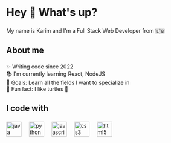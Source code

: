 <h1 align="left">Hey 👋 What's up?</h1>

###

<p align="left">My name is Karim and I'm a Full Stack Web Developer from 🇱🇧</p>

###

<h2 align="left">About me</h2>

###

<p align="left">✨ Writing code since 2022<br>📚 I'm currently learning React, NodeJS<br>🎯 Goals: Learn all the fields I want to specialize in<br>🎲 Fun fact: I like turtles 🐢</p>

###

<h2 align="left">I code with</h2>

###

<div align="left">
  <img src="https://cdn.jsdelivr.net/gh/devicons/devicon/icons/java/java-original.svg" height="40" alt="java logo"  />
  <img width="12" />
  <img src="https://cdn.jsdelivr.net/gh/devicons/devicon/icons/python/python-original.svg" height="40" alt="python logo"  />
  <img width="12" />
  <img src="https://cdn.jsdelivr.net/gh/devicons/devicon/icons/javascript/javascript-original.svg" height="40" alt="javascript logo"  />
  <img width="12" />
  <img src="https://cdn.jsdelivr.net/gh/devicons/devicon/icons/css3/css3-original.svg" height="40" alt="css3 logo"  />
  <img width="12" />
  <img src="https://cdn.jsdelivr.net/gh/devicons/devicon/icons/html5/html5-original.svg" height="40" alt="html5 logo"  />
</div>
